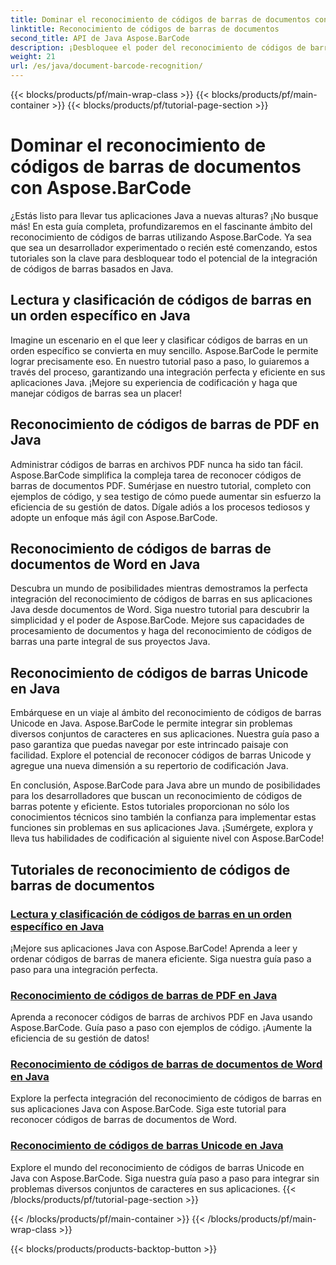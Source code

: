 ```yaml
---
title: Dominar el reconocimiento de códigos de barras de documentos con Aspose.BarCode
linktitle: Reconocimiento de códigos de barras de documentos
second_title: API de Java Aspose.BarCode
description: ¡Desbloquee el poder del reconocimiento de códigos de barras en Java con Aspose.BarCode! Aprenda a integrar, leer y ordenar códigos de barras de archivos PDF, documentos de Word y conjuntos Unicode sin problemas.
weight: 21
url: /es/java/document-barcode-recognition/
---
```


{{< blocks/products/pf/main-wrap-class >}}
{{< blocks/products/pf/main-container >}}
{{< blocks/products/pf/tutorial-page-section >}}

# Dominar el reconocimiento de códigos de barras de documentos con Aspose.BarCode


¿Estás listo para llevar tus aplicaciones Java a nuevas alturas? ¡No busque más! En esta guía completa, profundizaremos en el fascinante ámbito del reconocimiento de códigos de barras utilizando Aspose.BarCode. Ya sea que sea un desarrollador experimentado o recién esté comenzando, estos tutoriales son la clave para desbloquear todo el potencial de la integración de códigos de barras basados en Java.

## Lectura y clasificación de códigos de barras en un orden específico en Java

Imagine un escenario en el que leer y clasificar códigos de barras en un orden específico se convierta en muy sencillo. Aspose.BarCode le permite lograr precisamente eso. En nuestro tutorial paso a paso, lo guiaremos a través del proceso, garantizando una integración perfecta y eficiente en sus aplicaciones Java. ¡Mejore su experiencia de codificación y haga que manejar códigos de barras sea un placer!

## Reconocimiento de códigos de barras de PDF en Java

Administrar códigos de barras en archivos PDF nunca ha sido tan fácil. Aspose.BarCode simplifica la compleja tarea de reconocer códigos de barras de documentos PDF. Sumérjase en nuestro tutorial, completo con ejemplos de código, y sea testigo de cómo puede aumentar sin esfuerzo la eficiencia de su gestión de datos. Dígale adiós a los procesos tediosos y adopte un enfoque más ágil con Aspose.BarCode.

## Reconocimiento de códigos de barras de documentos de Word en Java

Descubra un mundo de posibilidades mientras demostramos la perfecta integración del reconocimiento de códigos de barras en sus aplicaciones Java desde documentos de Word. Siga nuestro tutorial para descubrir la simplicidad y el poder de Aspose.BarCode. Mejore sus capacidades de procesamiento de documentos y haga del reconocimiento de códigos de barras una parte integral de sus proyectos Java.

## Reconocimiento de códigos de barras Unicode en Java

Embárquese en un viaje al ámbito del reconocimiento de códigos de barras Unicode en Java. Aspose.BarCode le permite integrar sin problemas diversos conjuntos de caracteres en sus aplicaciones. Nuestra guía paso a paso garantiza que puedas navegar por este intrincado paisaje con facilidad. Explore el potencial de reconocer códigos de barras Unicode y agregue una nueva dimensión a su repertorio de codificación Java.

En conclusión, Aspose.BarCode para Java abre un mundo de posibilidades para los desarrolladores que buscan un reconocimiento de códigos de barras potente y eficiente. Estos tutoriales proporcionan no sólo los conocimientos técnicos sino también la confianza para implementar estas funciones sin problemas en sus aplicaciones Java. ¡Sumérgete, explora y lleva tus habilidades de codificación al siguiente nivel con Aspose.BarCode!
## Tutoriales de reconocimiento de códigos de barras de documentos
### [Lectura y clasificación de códigos de barras en un orden específico en Java](./reading-sorting-barcodes-specific-order/)
¡Mejore sus aplicaciones Java con Aspose.BarCode! Aprenda a leer y ordenar códigos de barras de manera eficiente. Siga nuestra guía paso a paso para una integración perfecta.
### [Reconocimiento de códigos de barras de PDF en Java](./recognizing-barcodes-from-pdf/)
Aprenda a reconocer códigos de barras de archivos PDF en Java usando Aspose.BarCode. Guía paso a paso con ejemplos de código. ¡Aumente la eficiencia de su gestión de datos!
### [Reconocimiento de códigos de barras de documentos de Word en Java](./recognizing-barcodes-from-word/)
Explore la perfecta integración del reconocimiento de códigos de barras en sus aplicaciones Java con Aspose.BarCode. Siga este tutorial para reconocer códigos de barras de documentos de Word.
### [Reconocimiento de códigos de barras Unicode en Java](./recognizing-unicode-barcodes/)
Explore el mundo del reconocimiento de códigos de barras Unicode en Java con Aspose.BarCode. Siga nuestra guía paso a paso para integrar sin problemas diversos conjuntos de caracteres en sus aplicaciones.
{{< /blocks/products/pf/tutorial-page-section >}}

{{< /blocks/products/pf/main-container >}}
{{< /blocks/products/pf/main-wrap-class >}}

{{< blocks/products/products-backtop-button >}}
